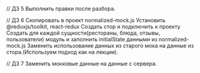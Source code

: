 <!-- // ДЗ 2
Реализовать табы с названиями ресторанов.
По клику на таб отображается ресторан этого таба, дефолтно активен первый таб
В ресторане отображаем инфу о ресторана: название, меню, отзывы.
Меню состоит из блюд, каждое блюдо отображает название и кнопки - и +. Между кнопками отображаем кол-во блюда в заказе, дефолтно 0, при клике на кнопки значение меняется на единицу. 0 минимальное, 5 максимальное.
В отзывах отображаем просто список отзывов. каждый отзыв: имя и текст.
Делаем в отдельной ветке: lecture-2/hw
ссылку на пр отправляем в ветку в чате "Домашние задание 2" (см конец лекции, там подробное объяснение дз и способа отправки.) Если возникли вопросы пишите в ЛС Дискорда -->

<!-- //ДЗ 3
Добавить ключи для массивов
Добавить стили:

Должна быть стики шапка (см пример на лекции)
обычный футер
Кнопки табов больше кнопок добавления в заказ
Кнопка задизейбленная и нет имеют разные цвета
Активный таб выделен цветом -->

<!-- // ДЗ 4
Сделать темы:
В шапке кнокпка переключения темы
При переключении все кнопки в проекте меняют цвет(цвет любой)
Используем контекст

Форма отзыва:
После всех отзывов рисуем форму
3 поля: Имя, Текст, Рейтинг
Кнопка сохранить. По клику на нее форма чистится.
useReducer
Доп задание. Открывать форму в модалке:
Читаем про порталы: https://react.dev/reference/react-dom/createPortal
Вместо формы после отзывов рисуем кнопку открытия модалки.
В модалке рисуем форму отзыва и 2 кнопки: сохранить и отменить, по клик на них закрываем модалку -->

// ДЗ 5
Выполнить правки после разбора.

// ДЗ 6
Скопировать в проект normalized-mock.js
Установить @reduxjs/toolkit, react-redux
Создать стор и подключить к проекту
Создать для каждой сущности(рестораны, блюда, отзывы, пользователи) модуль и заполнить initialState данными из normalized-mock.js
Заменить использование данных из старого мока на данные из стора.(Используем подход как на лекции).

// ДЗ 7
Заменить мокковые данные на данные с сервера.